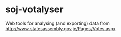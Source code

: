 soj-votalyser
=============

Web tools for analysing (and exporting) data from http://www.statesassembly.gov.je/Pages/Votes.aspx
